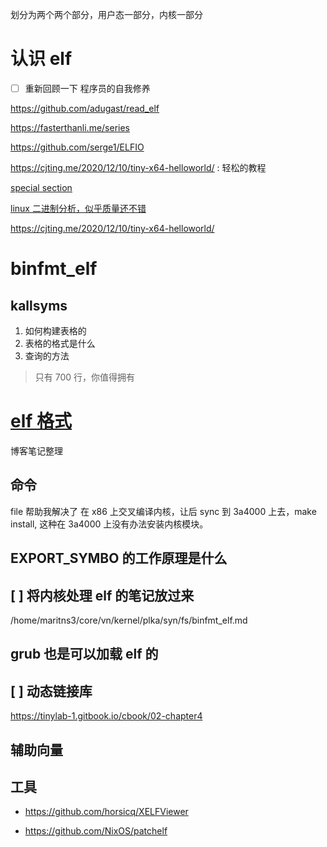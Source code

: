 划分为两个两个部分，用户态一部分，内核一部分

# 认识 elf
- [ ] 重新回顾一下 程序员的自我修养

https://github.com/adugast/read_elf

https://fasterthanli.me/series

https://github.com/serge1/ELFIO

https://cjting.me/2020/12/10/tiny-x64-helloworld/ : 轻松的教程

[special section](https://lwn.net/Articles/531148/)

[linux 二进制分析，似乎质量还不错](https://book.douban.com/subject/27592738/)

https://cjting.me/2020/12/10/tiny-x64-helloworld/

# binfmt_elf

## kallsyms
1. 如何构建表格的
2. 表格的格式是什么
3. 查询的方法
> 只有 700 行，你值得拥有

# [elf 格式](https://linux-audit.com/elf-binaries-on-linux-understanding-and-analysis/)
博客笔记整理

## 命令
file 帮助我解决了 在 x86 上交叉编译内核，让后 sync 到 3a4000 上去，make install, 这种在 3a4000 上没有办法安装内核模块。

## EXPORT_SYMBO 的工作原理是什么

## [ ] 将内核处理 elf 的笔记放过来
/home/maritns3/core/vn/kernel/plka/syn/fs/binfmt_elf.md

## grub 也是可以加载 elf 的

## [ ]  动态链接库
https://tinylab-1.gitbook.io/cbook/02-chapter4

## 辅助向量

## 工具
- https://github.com/horsicq/XELFViewer

- https://github.com/NixOS/patchelf
